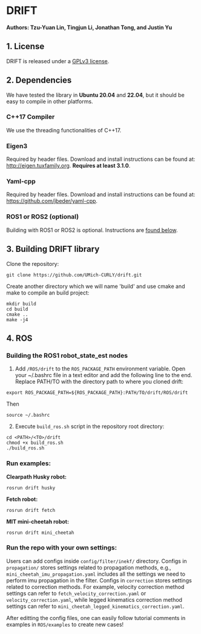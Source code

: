# DRIFT

**Authors: Tzu-Yuan Lin, Tingjun Li, Jonathan Tong, and Justin Yu** 

## 1. License
DRIFT is released under a [GPLv3 license](https://github.com/UMich-CURLY/drift/blob/main/LICENSE). 


## 2. Dependencies
We have tested the library in **Ubuntu 20.04** and **22.04**, but it should be easy to compile in other platforms.

### C++17 Compiler
We use the threading functionalities of C++17.


### Eigen3
Required by header files. Download and install instructions can be found at: http://eigen.tuxfamily.org. **Requires at least 3.1.0**.

### Yaml-cpp
Required by header files. Download and install instructions can be found at: https://github.com/jbeder/yaml-cpp.

### ROS1 or ROS2 (optional)
Building with ROS1 or ROS2 is optional. Instructions are [found below](https://github.com/UMich-CURLY/drift/tree/main#4-ros).

## 3. Building DRIFT library

Clone the repository:
```
git clone https://github.com/UMich-CURLY/drift.git
```
Create another directory which we will name 'build' and use cmake and make to compile an build project:

```
mkdir build
cd build
cmake ..
make -j4
```

## 4. ROS
### Building the ROS1 robot_state_est nodes
1. Add `/ROS/drift` to the `ROS_PACKAGE_PATH` environment variable. Open your ~/.bashrc file in a text editor and add the following line to the end. Replace PATH/TO with the directory path to where you cloned drift:

  ```
  export ROS_PACKAGE_PATH=${ROS_PACKAGE_PATH}:PATH/TO/drift/ROS/drift
  ```

  Then
  ```
  source ~/.bashrc
  ```
  
2. Execute `build_ros.sh` script in the repository root directory:

  ```
  cd <PATH>/<TO>/drift
  chmod +x build_ros.sh
  ./build_ros.sh
  ```

### Run examples:
**Clearpath Husky robot:**
```
rosrun drift husky
```

**Fetch robot:**
```
rosrun drift fetch
```

**MIT mini-cheetah robot:**
```
rosrun drift mini_cheetah
```

### Run the repo with your own settings:
Users can add configs inside `config/filter/inekf/` directory. Configs in `propagation/` stores settings related to propagation methods, e.g., `mini_cheetah_imu_propagation.yaml` includes all the settings we need to perform imu propagation in the filter. Configs
in `correction` stores settings related to correction methods. For example, velocity correction method settings can refer to `fetch_velocity_correction.yaml` or `velocity_correction.yaml`, while legged kinematics correction method settings can refer to 
`mini_cheetah_legged_kinematics_correction.yaml`. 

After editting the config files, one can easily follow tutorial comments in examples in `ROS/examples` to create new cases!

